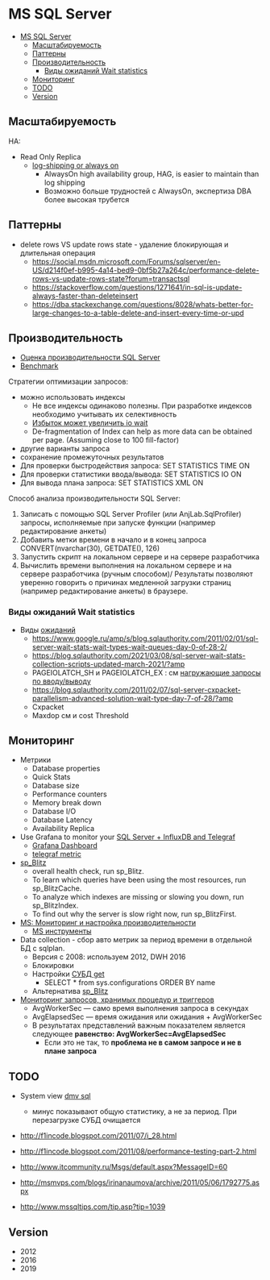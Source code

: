 # MS SQL Server

- [MS SQL Server](#ms-sql-server)
	- [Масштабируемость](#масштабируемость)
	- [Паттерны](#паттерны)
	- [Производительность](#производительность)
		- [Виды ожиданий Wait statistics](#виды-ожиданий-wait-statistics)
	- [Мониторинг](#мониторинг)
	- [TODO](#todo)
	- [Version](#version)

## Масштабируемость

HA:

- Read Only Replica
  - [log-shipping or always on](https://dba.stackexchange.com/questions/199064/log-shipping-or-always-on-as-dr-for-sql-failover-cluster)
  	- AlwaysOn high availability group, HAG, is easier to maintain than log shipping
  	- Возможно больше трудностей с AlwaysOn, экспертиза DBA более высокая трубется

## Паттерны

- delete rows VS update rows state - удаление блокирующая и длительная операция
	- https://social.msdn.microsoft.com/Forums/sqlserver/en-US/d214f0ef-b995-4a14-bed9-0bf5b27a264c/performance-delete-rows-vs-update-rows-state?forum=transactsql
	- https://stackoverflow.com/questions/1271641/in-sql-is-update-always-faster-than-deleteinsert
	- https://dba.stackexchange.com/questions/8028/whats-better-for-large-changes-to-a-table-delete-and-insert-every-time-or-upd

## Производительность

- [Оценка производительности SQL Server](http://www.interface.ru/home.asp?artId=6968)
- [Benchmark](../benchmark.md)

Стратегии оптимизации запросов:

- можно использовать индексы
  - Не все индексы одинаково полезны. При разработке индексов необходимо учитывать их селективность
  - [Избыток может увеличить io wait](http://blogs.msmvps.com/gladchenko/2008/03/30/tips-for-dba-using-sys-dm_db_index_physicalstats-in-a-script-to-rebuild-or-reorganize-indexes-no-partitions-sql-server-2005/)
  - De-fragmentation of Index can help as more data can be obtained per page. (Assuming close to 100 fill-factor)
- другие варианты запроса
- сохранение промежуточных результатов
- Для проверки быстродействия запроса:	SET STATISTICS TIME ON
- Для проверки статистики ввода/вывода:	SET STATISTICS IO ON
- Для вывода плана запроса:	SET STATISTICS XML ON

Способ анализа производительности SQL Server:

1. Записать с помощью SQL Server Profiler (или AnjLab.SqlProfiler) запросы, исполняемые при запуске функции (например редактирование анкеты)
2. Добавить метки времени в начало и в конец запроса CONVERT(nvarchar(30), GETDATE(), 126)
3. Запустить скрипт на локальном сервере и на сервере разработчика
4. Вычислить времени выполнения на локальном сервере и на сервере разработчика (ручным способом)/ Результаты позволяют уверенно говорить о причинах медленной загрузки страниц (например редактирование анкеты) в браузере.

### Виды ожиданий Wait statistics

- Виды [ожиданий](https://msdn.microsoft.com/ru-ru/library/ms179984.aspx)
  - https://www.google.ru/amp/s/blog.sqlauthority.com/2011/02/01/sql-server-wait-stats-wait-types-wait-queues-day-0-of-28-2/
  - https://blog.sqlauthority.com/2021/03/08/sql-server-wait-stats-collection-scripts-updated-march-2021/?amp
  - PAGEIOLATCH_SH и PAGEIOLATCH_EX : см [нагружающие запросы по вводу/выводу](https://msdn.microsoft.com/ru-ru/magazine/cc135978.aspx)
  - https://blog.sqlauthority.com/2011/02/07/sql-server-cxpacket-parallelism-advanced-solution-wait-type-day-7-of-28/?amp
  - Cxpacket
  - Maxdop см и cost Threshold

## Мониторинг

- Метрики
  - Database properties
  - Quick Stats
  - Database size
  - Performance counters
  - Memory break down
  - Database I/O
  - Database Latency
  - Availability Replica
- Use Grafana to monitor your [SQL Server + InfluxDB and Telegraf](https://tsql.tech/how-to-use-grafana-on-docker-to-monitor-your-sql-server-eventually-on-docker-too-feat-influxdb-and-telegraf/)
  - [Grafana Dashboard](https://grafana.com/grafana/dashboards/9386-sql-servers/)
  - [telegraf metric](https://github.com/influxdata/telegraf/tree/master/plugins/inputs/sqlserver)
- [sp_Blitz](https://github.com/BrentOzarULTD/SQL-Server-First-Responder-Kit/tree/main)
  - overall health check, run sp_Blitz.
  - To learn which queries have been using the most resources, run sp_BlitzCache.
  - To analyze which indexes are missing or slowing you down, run sp_BlitzIndex.
  - To find out why the server is slow right now, run sp_BlitzFirst.
- [MS: Мониторинг и настройка производительности](http://www.sql.ru/forum/actualthread.aspx?tid=858780)
  - [MS инструменты](https://learn.microsoft.com/en-us/sql/relational-databases/performance/performance-monitoring-and-tuning-tools?view=sql-server-ver15)
- Data collection - сбор авто метрик за период времени в отдельной БД с sqlplan.
  - Версия с 2008: используем 2012, DWH 2016
  - Блокировки
  - Настройки [СУБД get](https://www.mssqltips.com/sqlservertip/6090/sql-server-configuration-settings-query/)
    - SELECT * from sys.configurations ORDER BY name
  - Альтернатива [sp_Blitz](https://garrybargsley.com/2020/07/14/sp_blitz-for-all-servers/)
- [Мониторинг запросов, хранимых процедур и триггеров](https://habr.com/ru/articles/314494/)
  - AvgWorkerSec — само время выполнения запроса в секундах
  - AvgElapsedSec — время ожидания или ожидания + AvgWorkerSec
  - В результатах представлений важным показателем является следующее __равенство: AvgWorkerSec=AvgElapsedSec__
    - Если это не так, то __проблема не в самом запросе и не в плане запроса__

## TODO

- System view [dmv sql](http://www.sqlskills.com/blogs/paul/wait-statistics-or-please-tell-me-where-it-hurts/) 
  - минус показывают общую статистику, а не за период. При перезагрузке СУБД очищается

- http://f1incode.blogspot.com/2011/07/i_28.html	
- http://f1incode.blogspot.com/2011/08/performance-testing-part-2.html
- http://www.itcommunity.ru/Msgs/default.aspx?MessageID=60	
- http://msmvps.com/blogs/irinanaumova/archive/2011/05/06/1792775.aspx	
- http://www.mssqltips.com/tip.asp?tip=1039	

## Version

- 2012
- 2016
- 2019
